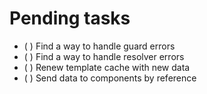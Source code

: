 # Pending tasks

- ( ) Find a way to handle guard errors
- ( ) Find a way to handle resolver errors
- ( ) Renew template cache with new data
- ( ) Send data to components by reference
